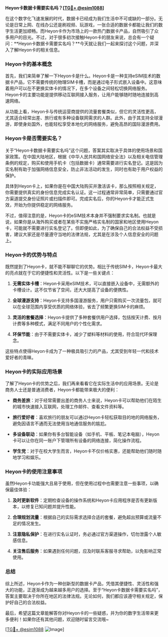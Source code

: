 **Heyon卡数据卡需要实名吗？[[TG💪+ @esim1088](https://t.me/s/esim1088)]**

在这个数字化飞速发展的时代，数据卡已经成为我们生活中不可或缺的一部分。无论是日常上网、在线办公还是刷视频、玩游戏，一张合适的数据卡都能让我们的数字生活更加顺畅。而Heyon卡作为市场上的一款热门数据卡产品，自然吸引了众多用户的目光。不过，对于很多初次接触Heyon卡的朋友来说，总会有一个疑问：**Heyon卡数据卡需要实名吗？**今天就让我们一起来探讨这个问题，并深入了解Heyon卡的相关信息。

### Heyon卡的基本概念

首先，我们来简单了解一下Heyon卡是什么。Heyon卡是一种支持eSIM技术的数据卡产品，它不需要传统的物理SIM卡槽，而是通过电子形式嵌入设备中。这意味着用户可以在不更换实体卡的情况下，在多个设备之间轻松切换网络服务。Heyon卡的主要功能是提供移动互联网接入服务，让用户能够随时随地连接到高速网络。

从功能上看，Heyon卡与传统运营商提供的流量套餐类似，但它的灵活性更高，尤其适合经常出差、旅行或有多种设备联网需求的人群。此外，由于其支持全球漫游，即使身处国外，也能轻松享受本地化的网络服务，避免高昂的国际漫游费用。

### Heyon卡是否需要实名？

关于“Heyon卡数据卡需要实名吗”这个问题，答案其实取决于具体的使用场景和国家政策。在中国大陆地区，根据《中华人民共和国网络安全法》以及相关电信管理条例的规定，购买和使用手机卡（包括数据卡）通常需要进行实名登记。这是因为实名制有助于加强网络信息安全，防止非法活动的发生，同时也有助于用户权益的保护。

具体到Heyon卡上，如果你是在中国大陆购买并激活该卡，那么按照相关规定，你需要提供真实的身份信息完成实名认证。这一过程通常非常简单，只需要通过官方渠道提交身份证照片或扫描件即可。完成实名后，你的Heyon卡才能正式生效，开始为你提供稳定的网络服务。

不过，值得注意的是，Heyon卡的eSIM技术本身并不强制要求实名制。也就是说，如果你是从海外购买或者在某些不实施严格实名制的国家和地区使用Heyon卡，可能就不需要进行实名登记了。但即便如此，为了确保自己的合法权益不受损害，建议大家还是尽量遵守当地的法律法规，尤其是在涉及个人信息安全的问题上。

### Heyon卡的优势与特点

既然提到了Heyon卡，就不能不聊聊它的优势。相比于传统SIM卡，Heyon卡最大的亮点就在于它的便捷性和灵活性。以下是一些关键点：

1. **无需实体卡槽**：Heyon卡采用eSIM技术，可以直接嵌入设备中，无需额外的卡槽设计。这不仅节省了空间，还大大提高了设备的便携性。
   
2. **全球漫游支持**：Heyon卡支持多国漫游服务，用户只需购买一次流量包，就可以在全球范围内享受优质的网络体验，省去了频繁更换SIM卡的麻烦。

3. **灵活的套餐选择**：Heyon卡提供了多种套餐供用户选择，包括按天计费、按月计费等多种模式，满足不同用户的个性化需求。

4. **环保节能**：由于不需要实体卡，减少了塑料等材料的使用，符合现代环保理念。

这些特点使得Heyon卡成为了一种极具吸引力的产品，尤其受到年轻一代和技术爱好者的青睐。

### Heyon卡的实际应用场景

了解了Heyon卡的优势之后，我们再来看看它在实际生活中的应用场景。无论是商务人士还是普通消费者，Heyon卡都能带来极大的便利：

- **商务差旅**：对于经常需要出差的商务人士来说，Heyon卡可以帮助他们在陌生的城市快速接入互联网，处理工作邮件、查看文件资料等。
  
- **旅行爱好者**：喜欢旅行的朋友可以通过Heyon卡轻松获取目的地的网络服务，避免因语言不通而无法使用当地通信服务的尴尬。

- **多设备联动**：如果你有多台智能设备（如手机、平板、笔记本电脑），Heyon卡可以让你在同一账户下管理所有设备的网络连接，简化操作流程。

- **学生党**：对于在校大学生而言，Heyon卡不仅价格实惠，还能帮助他们随时随地学习和娱乐。

### Heyon卡的使用注意事项

虽然Heyon卡功能强大且易于使用，但在使用过程中也需要注意一些事项，以确保最佳体验：

1. **及时更新软件**：定期检查设备的操作系统和Heyon卡应用程序是否有更新版本，以修复已知问题并提升性能。
   
2. **合理规划流量**：根据自己的实际需求选择合适的套餐，避免超出预算或流量不足的情况发生。

3. **注意隐私保护**：在进行实名认证时，务必通过官方渠道操作，切勿泄露个人敏感信息。

4. **关注售后服务**：如果遇到任何问题，应及时联系客服寻求帮助，以免影响正常使用。

### 总结

综上所述，Heyon卡作为一种创新型的数据卡产品，凭借其便捷性、灵活性和强大的功能，正逐渐成为越来越多用户的选择。至于“Heyon卡数据卡需要实名吗”，答案主要取决于你所在地区的法律法规。无论如何，我们都应该遵守相关规定，保护好自己的合法权益。

最后，希望这篇文章能解答你对Heyon卡的一些疑惑，并为你的数字生活带来更多便利！如果你还有其他问题，欢迎随时留言交流哦~

[[TG💪+ @esim1088](https://t.me/s/esim1088) ![Image](https://i.postimg.cc/4NQfJmqS/Snipaste-2025-05-13-00-14-12.png)]